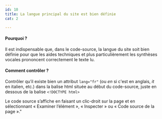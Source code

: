 ```yaml
---
id: 10
title: La langue principal du site est bien définie
cat: 2

---
```


#### Pourquoi ?

Il est indispensable que, dans le code-source, la langue du site soit bien définie pour que les aides techniques et plus particulièrement les synthèses vocales prononcent correctement le texte lu.

#### Comment contrôler ?

Contrôler qu’il existe bien un attribut `lang="fr"` (ou _en_ si c'est en anglais, _it_ en italien, etc.) dans la balise html située au début du code-source, juste en dessous de la balise `<!DOCTYPE html>`

Le code source s’affiche en faisant un clic-droit sur la page et en sélectionnant « Examiner l’élément », « Inspecter » ou « Code source de la page »."